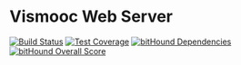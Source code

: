 # Vismooc Web Server
[![Build Status](https://travis-ci.com/HKUST-VISLab/vismooc-web-server.svg?token=iCzC3448sGQmSeYdNFro&branch=master)](https://travis-ci.com/HKUST-VISLab/vismooc-web-server)
[![Test Coverage](https://codeclimate.com/repos/592ab295839b1e02650008c6/badges/72c646f31634a87f8623/coverage.svg)](https://codeclimate.com/repos/592ab295839b1e02650008c6/coverage)
[![bitHound Dependencies](https://www.bithound.io/projects/badges/d9bc67c0-4374-11e7-a311-7b68633f7cb1/dependencies.svg)](https://www.bithound.io/github/chenzhutian/vismooc-web-server/master/dependencies/npm)
[![bitHound Overall Score](https://www.bithound.io/projects/badges/d9bc67c0-4374-11e7-a311-7b68633f7cb1/score.svg)](https://www.bithound.io/github/chenzhutian/vismooc-web-server)
